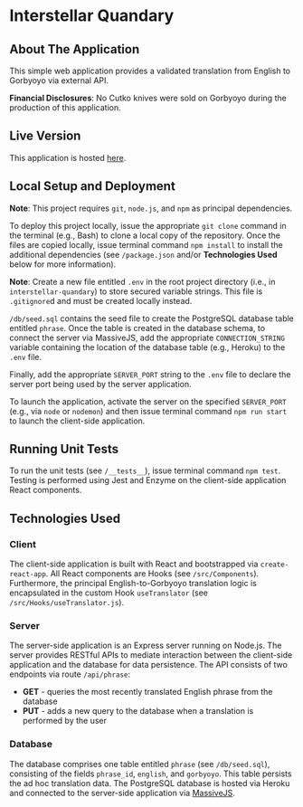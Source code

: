 # Interstellar Quandary

## About The Application

This simple web application provides a validated translation from English to Gorbyoyo via external API.

**Financial Disclosures**: No Cutko knives were sold on Gorbyoyo during the production of this application.

## Live Version

This application is hosted [here](http://46.101.218.116:4000/).

## Local Setup and Deployment

**Note**: This project requires `git`, `node.js`, and `npm` as principal dependencies.

To deploy this project locally, issue the appropriate `git clone` command in the terminal (e.g., Bash) to clone a local copy of the repository. Once the files are copied locally, issue terminal command `npm install` to install the additional dependencies (see `/package.json` and/or **Technologies Used** below for more information).

**Note**: Create a new file entitled `.env` in the root project directory (i.e., in `interstellar-quandary`) to store secured variable strings. This file is `.gitignore`d and must be created locally instead.

`/db/seed.sql` contains the seed file to create the PostgreSQL database table entitled `phrase`. Once the table is created in the database schema, to connect the server via MassiveJS, add the appropriate `CONNECTION_STRING` variable containing the location of the database table (e.g., Heroku) to the `.env` file.

Finally, add the appropriate `SERVER_PORT` string to the `.env` file to declare the server port being used by the server application. 

To launch the application, activate the server on the specified `SERVER_PORT` (e.g., via `node` or `nodemon`) and then issue terminal command `npm run start` to launch the client-side application.

## Running Unit Tests

To run the unit tests (see `/__tests__`), issue terminal command `npm test`. Testing is performed using Jest and Enzyme on the client-side application React components.

## Technologies Used

### Client

The client-side application is built with React and bootstrapped via `create-react-app`. All React components are Hooks (see `/src/Components`). Furthermore, the principal English-to-Gorbyoyo translation logic is encapsulated in the custom Hook `useTranslator` (see `/src/Hooks/useTranslator.js`).

### Server

The server-side application is an Express server running on Node.js. The server provides RESTful APIs to mediate interaction between the client-side application and the database for data persistence. The API consists of two endpoints via route `/api/phrase`:
* **GET** - queries the most recently translated English phrase from the database
* **PUT** - adds a new query to the database when a translation is performed by the user

### Database

The database comprises one table entitled `phrase` (see `/db/seed.sql`), consisting of the fields `phrase_id`, `english`, and `gorbyoyo`. This table persists the ad hoc translation data. The PostgreSQL database is hosted via Heroku and connected to the server-side application via [MassiveJS](https://massivejs.org/).